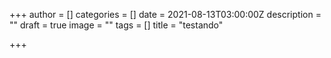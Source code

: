 +++
author = []
categories = []
date = 2021-08-13T03:00:00Z
description = ""
draft = true
image = ""
tags = []
title = "testando"

+++
